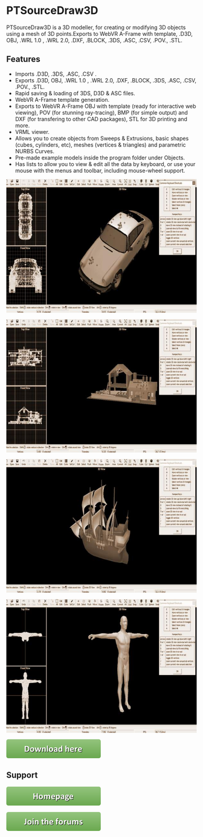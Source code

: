 # PTSourceDraw3D

PTSourceDraw3D is a 3D modeller, for creating or modifying 3D objects using a mesh of 3D points.Exports to WebVR A-Frame with template, .D3D, OBJ, .WRL 1.0 , .WRL 2.0, .DXF, .BLOCK, .3DS, .ASC, .CSV, .POV., .STL.

## Features 

* Imports .D3D, .3DS, .ASC, .CSV .
* Exports .D3D, OBJ, .WRL 1.0 , .WRL 2.0, .DXF, .BLOCK, .3DS, .ASC, .CSV, .POV., .STL.
* Rapid saving & loading of 3DS, D3D & ASC files.
* WebVR A-Frame template generation.
* Exports to WebVR A-Frame OBJ with template (ready for interactive web viewing), POV (for stunning ray-tracing), BMP (for simple output) and DXF (for transfering to other CAD packages), STL for 3D printing and more.
* VRML viewer.
* Allows you to create objects from Sweeps & Extrusions, basic shapes (cubes, cylinders, etc), meshes (vertices & triangles) and parametric NURBS Curves.
* Pre-made example models inside the program folder under Objects. 
* Has lists to allow you to view & edit all the data by keyboard, or use your mouse with the menus and toolbar, including mouse-wheel support.

![PTSourceDraw3D](/images/01.jpg)

![PTSourceDraw3D](/images/02.jpg)

![PTSourceDraw3D](/images/03.jpg)

![PTSourceDraw3D](/images/04.jpg)

[![You can download here.](/images/button_download-here.png)](https://dl.orangedox.com/MON0RZXZKTyNNTAjaK?dl=1)

## Support

[![Visit homepage.](/images/button_homepage.png)](https://ptsource.eu/)

[![The forums home page.](/images/button_join-the-forums.png)](https://www.facebook.com/www.ptsource.eu/)

